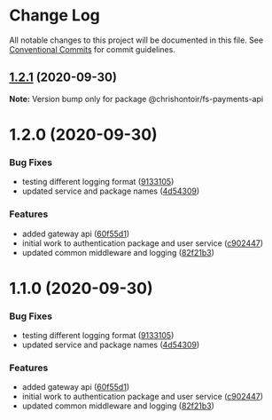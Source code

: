 # Change Log

All notable changes to this project will be documented in this file.
See [Conventional Commits](https://conventionalcommits.org) for commit guidelines.

## [1.2.1](https://github.com/chrishontoir/finance_system/compare/@chrishontoir/fs-payments-api@1.2.0...@chrishontoir/fs-payments-api@1.2.1) (2020-09-30)

**Note:** Version bump only for package @chrishontoir/fs-payments-api





# 1.2.0 (2020-09-30)


### Bug Fixes

* testing different logging format ([9133105](https://github.com/chrishontoir/finance_system/commit/9133105555c72000ca85ebbeb264ec04af68e869))
* updated service and package names ([4d54309](https://github.com/chrishontoir/finance_system/commit/4d543095deb8ae3833f4462fbce32eb454cd4108))


### Features

* added gateway api ([60f55d1](https://github.com/chrishontoir/finance_system/commit/60f55d188b2653912323b6371fe50253ab378251))
* initial work to authentication package and user service ([c902447](https://github.com/chrishontoir/finance_system/commit/c902447f2c1aeda6419107b758505b68107e8b7c))
* updated common middleware and logging ([82f21b3](https://github.com/chrishontoir/finance_system/commit/82f21b363b514f5316ac25c94293f77b74ff36a4))





# 1.1.0 (2020-09-30)


### Bug Fixes

* testing different logging format ([9133105](https://github.com/chrishontoir/finance_system/commit/9133105555c72000ca85ebbeb264ec04af68e869))
* updated service and package names ([4d54309](https://github.com/chrishontoir/finance_system/commit/4d543095deb8ae3833f4462fbce32eb454cd4108))


### Features

* added gateway api ([60f55d1](https://github.com/chrishontoir/finance_system/commit/60f55d188b2653912323b6371fe50253ab378251))
* initial work to authentication package and user service ([c902447](https://github.com/chrishontoir/finance_system/commit/c902447f2c1aeda6419107b758505b68107e8b7c))
* updated common middleware and logging ([82f21b3](https://github.com/chrishontoir/finance_system/commit/82f21b363b514f5316ac25c94293f77b74ff36a4))
